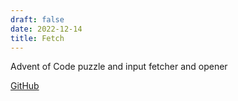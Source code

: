 ```yaml
---
draft: false
date: 2022-12-14
title: Fetch
---
```

Advent of Code puzzle and input fetcher and opener

[GitHub](https://github.com/dbut2/fetch)